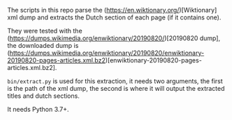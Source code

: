 
The scripts in this repo parse the (https://en.wiktionary.org/)[Wiktionary] xml dump and extracts the Dutch section of each page (if it contains one).

They were tested with the (https://dumps.wikimedia.org/enwiktionary/20190820/)[20190820 dump], the downloaded dump is (https://dumps.wikimedia.org/enwiktionary/20190820/enwiktionary-20190820-pages-articles.xml.bz2)[enwiktionary-20190820-pages-articles.xml.bz2].

`bin/extract.py` is used for this extraction, it needs two arguments, the first is the path of the xml dump, the second is where it will output the extracted titles and dutch sections.

It needs Python 3.7+.
